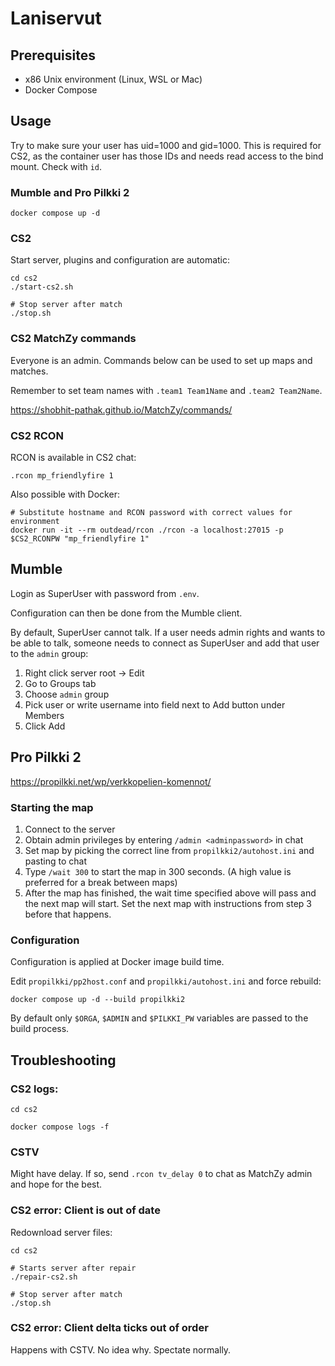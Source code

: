 # Laniservut

## Prerequisites

- x86 Unix environment (Linux, WSL or Mac)
- Docker Compose

## Usage

Try to make sure your user has uid=1000 and gid=1000.
This is required for CS2, as the container user has those IDs and needs read access to the bind mount.
Check with `id`.

### Mumble and Pro Pilkki 2

```
docker compose up -d
```

### CS2

Start server, plugins and configuration are automatic:

```
cd cs2
./start-cs2.sh

# Stop server after match
./stop.sh
```

### CS2 MatchZy commands

Everyone is an admin. Commands below can be used to set up maps and matches.

Remember to set team names with `.team1 Team1Name` and `.team2 Team2Name`.

https://shobhit-pathak.github.io/MatchZy/commands/

### CS2 RCON

RCON is available in CS2 chat:

```
.rcon mp_friendlyfire 1
```

Also possible with Docker:

```
# Substitute hostname and RCON password with correct values for environment
docker run -it --rm outdead/rcon ./rcon -a localhost:27015 -p $CS2_RCONPW "mp_friendlyfire 1"
```

## Mumble

Login as SuperUser with password from `.env`.

Configuration can then be done from the Mumble client.

By default, SuperUser cannot talk. If a user needs admin rights and wants to be able to talk, someone needs to connect as SuperUser and add that user to the `admin` group:

1. Right click server root -> Edit
2. Go to Groups tab
3. Choose `admin` group
4. Pick user or write username into field next to Add button under Members
5. Click Add

## Pro Pilkki 2

https://propilkki.net/wp/verkkopelien-komennot/

### Starting the map

1. Connect to the server
2. Obtain admin privileges by entering `/admin <adminpassword>` in chat
3. Set map by picking the correct line from `propilkki2/autohost.ini` and pasting to chat
4. Type `/wait 300` to start the map in 300 seconds. (A high value is preferred for a break between maps)
5. After the map has finished, the wait time specified above will pass and the next map will start. Set the next map with instructions from step 3 before that happens.

### Configuration

Configuration is applied at Docker image build time.

Edit `propilkki/pp2host.conf` and `propilkki/autohost.ini` and force rebuild:

```
docker compose up -d --build propilkki2
```

By default only `$ORGA`, `$ADMIN` and `$PILKKI_PW` variables are passed to the build process.

## Troubleshooting

### CS2 logs:

```
cd cs2

docker compose logs -f
```

### CSTV

Might have delay. If so, send `.rcon tv_delay 0` to chat as MatchZy admin and hope for the best.

### CS2 error: Client is out of date

Redownload server files:

```
cd cs2

# Starts server after repair
./repair-cs2.sh

# Stop server after match
./stop.sh
```

### CS2 error: Client delta ticks out of order

Happens with CSTV. No idea why. Spectate normally.
